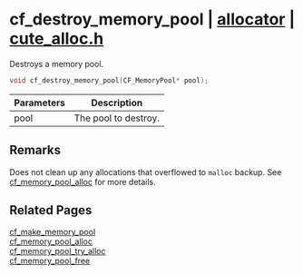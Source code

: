# cf_destroy_memory_pool | [allocator](https://github.com/RandyGaul/cute_framework/blob/master/docs/allocator/README.md) | [cute_alloc.h](https://github.com/RandyGaul/cute_framework/blob/master/include/cute_alloc.h)

Destroys a memory pool.

```cpp
void cf_destroy_memory_pool(CF_MemoryPool* pool);
```

Parameters | Description
--- | ---
pool | The pool to destroy.

## Remarks

Does not clean up any allocations that overflowed to `malloc` backup. See [cf_memory_pool_alloc](https://github.com/RandyGaul/cute_framework/blob/master/docs/allocator/cf_memory_pool_alloc.md) for more details.

## Related Pages

[cf_make_memory_pool](https://github.com/RandyGaul/cute_framework/blob/master/docs/allocator/cf_make_memory_pool.md)  
[cf_memory_pool_alloc](https://github.com/RandyGaul/cute_framework/blob/master/docs/allocator/cf_memory_pool_alloc.md)  
[cf_memory_pool_try_alloc](https://github.com/RandyGaul/cute_framework/blob/master/docs/allocator/cf_memory_pool_try_alloc.md)  
[cf_memory_pool_free](https://github.com/RandyGaul/cute_framework/blob/master/docs/allocator/cf_memory_pool_free.md)  
